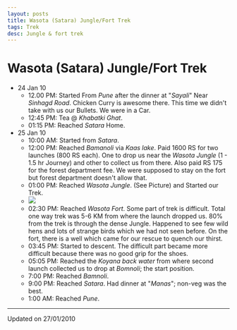 ```yaml
---
layout: posts
title: Wasota (Satara) Jungle/Fort Trek
tags: Trek
desc: Jungle & fort trek
---
```


# Wasota (Satara) Jungle/Fort Trek

* 24 Jan 10
    * 12.00 PM: Started From _Pune_ after the dinner at "_Sayali_" Near
        _Sinhagd Road_. Chicken Curry is awesome there. This time we didn't take
        with us our Bullets. We were in a Car.
    * 12:45 PM: Tea @ _Khabatki Ghat_.
    * 01:15 PM: Reached _Satara_ Home.
* 25 Jan 10
    * 10:00 AM: Started from _Satara_.
    * 12:00 PM: Reached _Bamanoli_ via _Kaas lake_. Paid 1600 RS for two
      launches (800 RS each). One to drop us near the _Wasota Jungle_ (1 - 1.5
      hr Journey) and other to collect us from there. Also paid RS 175 for the
      forest department fee. We were supposed to stay on the fort but forest
      department doesn't allow that.
    * 01:00 PM: Reached _Wasota Jungle_. (See Picture) and Started our Trek.
    * [![](http://3.bp.blogspot.com/_hiiwYtuYGgs/S2AFaxpBxhI/AAAAAAAAAxo/Jo3lt7wP60s/s320/DSCN3986.JPG)](http://3.bp.blogspot.com/_hiiwYtuYGgs/S2AFaxpBxhI/AAAAAAAAAxo/Jo3lt7wP60s/s1600-h/DSCN3986.JPG)
    * 02:30 PM: Reached _Wasota Fort_. Some part of trek is difficult. Total one
      way trek was 5-6 KM from where the launch dropped us. 80% from the trek is
      through the dense Jungle. Happened to see few wild hens and lots of
      strange birds which we had not seen before. On the fort, there is a well
      which came for our rescue to quench our thirst.
    * 03:45 PM: Started to descent. The difficult part became more difficult
      because there was no good grip for the shoes.
    * 05:05 PM: Reached the _Koyana back water_ from where second launch
      collected us to drop at _Bomnoli_; the start position.
    * 7:00 PM: Reached _Bamnoli_.
    * 9:00 PM: Reached _Satara_. Had dinner at "_Manas_"; non-veg was the best.
    * 1:00 AM: Reached _Pune_.

---
Updated on 27/01/2010
